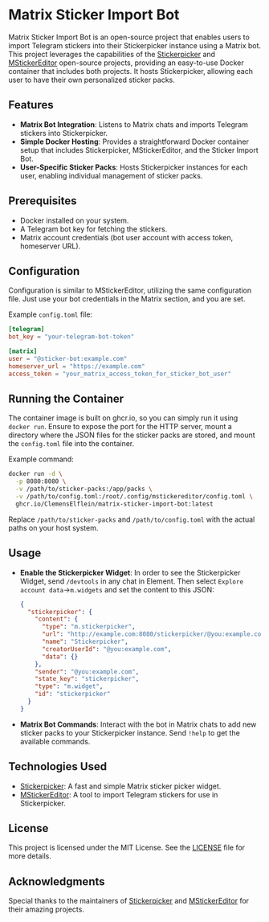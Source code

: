 # Matrix Sticker Import Bot

Matrix Sticker Import Bot is an open-source project that enables users to import Telegram stickers into their Stickerpicker instance using a Matrix bot. This project leverages the capabilities of the [Stickerpicker](https://github.com/maunium/stickerpicker) and [MStickerEditor](https://github.com/LuckyTurtleDev/mstickereditor) open-source projects, providing an easy-to-use Docker container that includes both projects. It hosts Stickerpicker, allowing each user to have their own personalized sticker packs.

## Features

- **Matrix Bot Integration**: Listens to Matrix chats and imports Telegram stickers into Stickerpicker.
- **Simple Docker Hosting**: Provides a straightforward Docker container setup that includes Stickerpicker, MStickerEditor, and the Sticker Import Bot.
- **User-Specific Sticker Packs**: Hosts Stickerpicker instances for each user, enabling individual management of sticker packs.

## Prerequisites

- Docker installed on your system.
- A Telegram bot key for fetching the stickers.
- Matrix account credentials (bot user account with access token, homeserver URL).

## Configuration

Configuration is similar to MStickerEditor, utilizing the same configuration file. Just use your bot credentials in the Matrix section, and you are set.

Example `config.toml` file:

```toml
[telegram]
bot_key = "your-telegram-bot-token"

[matrix]
user = "@sticker-bot:example.com"
homeserver_url = "https://example.com"
access_token = "your_matrix_access_token_for_sticker_bot_user"
```

## Running the Container

The container image is built on ghcr.io, so you can simply run it using `docker run`. Ensure to expose the port for the HTTP server, mount a directory where the JSON files for the sticker packs are stored, and mount the `config.toml` file into the container.

Example command:

```sh
docker run -d \
  -p 8080:8080 \
  -v /path/to/sticker-packs:/app/packs \
  -v /path/to/config.toml:/root/.config/mstickereditor/config.toml \
  ghcr.io/ClemensElflein/matrix-sticker-import-bot:latest
```

Replace `/path/to/sticker-packs` and `/path/to/config.toml` with the actual paths on your host system.

## Usage

- **Enable the Stickerpicker Widget**: In order to see the Stickerpicker Widget, send `/devtools` in any chat in Element. Then select `Explore account data`->`m.widgets` and set the content to this JSON:

  ```json
  {
    "stickerpicker": {
      "content": {
        "type": "m.stickerpicker",
        "url": "http://example.com:8080/stickerpicker/@you:example.com/?theme=$theme",
        "name": "Stickerpicker",
        "creatorUserId": "@you:example.com",
        "data": {}
      },
      "sender": "@you:example.com",
      "state_key": "stickerpicker",
      "type": "m.widget",
      "id": "stickerpicker"
    }
  }
  ```

  

- **Matrix Bot Commands**: Interact with the bot in Matrix chats to add new sticker packs to your Stickerpicker instance. Send `!help` to get the available commands.

## Technologies Used

- [Stickerpicker](https://github.com/maunium/stickerpicker): A fast and simple Matrix sticker picker widget.
- [MStickerEditor](https://github.com/LuckyTurtleDev/mstickereditor): A tool to import Telegram stickers for use in Stickerpicker.



## License

This project is licensed under the MIT License. See the [LICENSE](LICENSE) file for more details.



## Acknowledgments

Special thanks to the maintainers of [Stickerpicker](https://github.com/maunium/stickerpicker) and [MStickerEditor](https://github.com/LuckyTurtleDev/mstickereditor) for their amazing projects.

